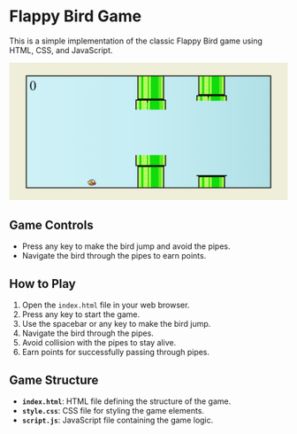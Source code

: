 # Flappy Bird Game

This is a simple implementation of the classic Flappy Bird game using HTML, CSS, and JavaScript.

![Flappy Bird](images/image.png)

## Game Controls

- Press any key to make the bird jump and avoid the pipes.
- Navigate the bird through the pipes to earn points.

## How to Play

1. Open the `index.html` file in your web browser.
2. Press any key to start the game.
3. Use the spacebar or any key to make the bird jump.
4. Navigate the bird through the pipes.
5. Avoid collision with the pipes to stay alive.
6. Earn points for successfully passing through pipes.

## Game Structure

- **`index.html`**: HTML file defining the structure of the game.
- **`style.css`**: CSS file for styling the game elements.
- **`script.js`**: JavaScript file containing the game logic.
